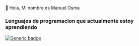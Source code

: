 <p>👋 Hola, Mi nombre es Manuel Osma</p>

### Lenguajes de programacion que actualmente estoy aprendiendo
[![Generic badge](https://w7.pngwing.com/pngs/201/90/png-transparent-logo-html-html5.png)](https://javascript.info/)

